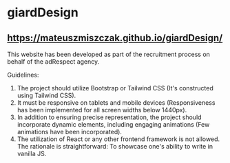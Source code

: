 # giardDesign

## https://mateuszmiszczak.github.io/giardDesign/

This website has been developed as part of the recruitment process on behalf of the adRespect agency.

Guidelines:
1. The project should utilize Bootstrap or Tailwind CSS (It's constructed using Tailwind CSS).
2. It must be responsive on tablets and mobile devices (Responsiveness has been implemented for all screen widths below 1440px).
3. In addition to ensuring precise representation, the project should incorporate dynamic elements, including engaging animations (Few animations have been incorporated).
4. The utilization of React or any other frontend framework is not allowed. The rationale is straightforward: To showcase one's ability to write in vanilla JS.

